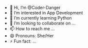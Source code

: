 - 👋 Hi, I’m @Coder-Danger
- 👀 I’m interested in App Development
- 🌱 I’m currently learning Python
- 💞️ I’m looking to collaborate on ...
- 📫 How to reach me ...
- 😄 Pronouns: She/Her
- ⚡ Fun fact: ...

<!---
Coder-Danger/Coder-Danger is a ✨ special ✨ repository because its `README.md` (this file) appears on your GitHub profile.
You can click the Preview link to take a look at your changes.
--->
